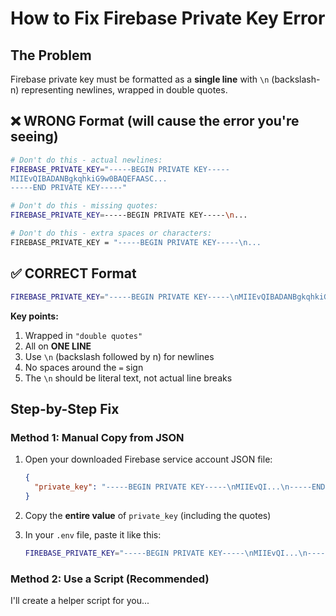 # How to Fix Firebase Private Key Error

## The Problem

Firebase private key must be formatted as a **single line** with `\n` (backslash-n) representing newlines, wrapped in double quotes.

## ❌ WRONG Format (will cause the error you're seeing)

```bash
# Don't do this - actual newlines:
FIREBASE_PRIVATE_KEY="-----BEGIN PRIVATE KEY-----
MIIEvQIBADANBgkqhkiG9w0BAQEFAASC...
-----END PRIVATE KEY-----"

# Don't do this - missing quotes:
FIREBASE_PRIVATE_KEY=-----BEGIN PRIVATE KEY-----\n...

# Don't do this - extra spaces or characters:
FIREBASE_PRIVATE_KEY = "-----BEGIN PRIVATE KEY-----\n...
```

## ✅ CORRECT Format

```bash
FIREBASE_PRIVATE_KEY="-----BEGIN PRIVATE KEY-----\nMIIEvQIBADANBgkqhkiG9w0BAQEFAASCBKcwggSjAgEAAoIBAQC...\n-----END PRIVATE KEY-----\n"
```

**Key points:**
1. Wrapped in `"double quotes"`
2. All on **ONE LINE**
3. Use `\n` (backslash followed by n) for newlines
4. No spaces around the `=` sign
5. The `\n` should be literal text, not actual line breaks

## Step-by-Step Fix

### Method 1: Manual Copy from JSON

1. Open your downloaded Firebase service account JSON file:
   ```json
   {
     "private_key": "-----BEGIN PRIVATE KEY-----\nMIIEvQI...\n-----END PRIVATE KEY-----\n"
   }
   ```

2. Copy the **entire value** of `private_key` (including the quotes)

3. In your `.env` file, paste it like this:
   ```bash
   FIREBASE_PRIVATE_KEY="-----BEGIN PRIVATE KEY-----\nMIIEvQI...\n-----END PRIVATE KEY-----\n"
   ```

### Method 2: Use a Script (Recommended)

I'll create a helper script for you...



